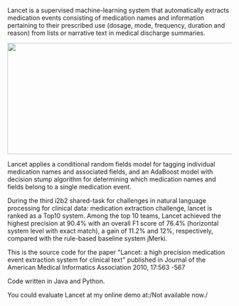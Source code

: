 Lancet is a supervised machine-learning system that automatically extracts medication events consisting of medication names and information pertaining to their prescribed use (dosage, mode, frequency, duration and reason) from lists or narrative text in medical discharge summaries.

<img src='http://lh3.ggpht.com/_hGh4_43C1gk/SujHB6qvTPI/AAAAAAAAApU/X6EuE81KkmM/s1280/i2b2-entry.jpg' height='250' width='700' />

Lancet applies a conditional random fields model for tagging individual medication names and associated fields, and an AdaBoost model with decision stump algorithm for determining which medication names and fields belong to a single medication event.

During the third i2b2 shared-task for challenges in natural language processing for clinical data: medication extraction challenge, lancet is ranked as a Top10 system. Among the top 10 teams, Lancet achieved the highest precision at 90.4% with an overall F1 score of 76.4% (horizontal system level with exact match), a gain of 11.2% and 12%, respectively, compared with the rule-based baseline system jMerki.

This is the source code for the paper "Lancet: a high precision medication event extraction system for clinical text" published in Journal of the American Medical Informatics Association 2010, 17:563 -567

Code written in Java and Python.

You could evaluate Lancet at my online demo at:/Not available now./
